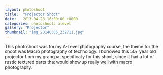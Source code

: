 ```yaml
---
layout: photoshoot
title:  "Projector Shoot"
date:   2013-04-28 16:00:00 +0000
categories: photoshoots alevel
gallery: "Projector"
thumbnail: "img_20140305_232711.jpg"
---
```

This photoshoot was for my A-Level photography course, the theme for the shoot was Macro photography of technology. I borrowed this 50+ year old projector from my grandpa, specifically for this shoot, since it had a lot of rustic textured parts that would show up really well with macro photography.
